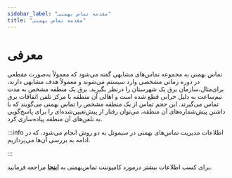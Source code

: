 ```yaml
---
sidebar_label: "مقدمه تماس بهمنی"
title: "مقدمه تماس بهمنی"
---
```


# معرفی
تماس بهمنی به مجموعه تماس‌‌های مشابهی گفته می‌‌شود که معمولاً به‌‌صورت مقطعی در دوره زمانی مشخصی وارد سیستم می‌‌شوند و معمولاً هدف مشابهی دارند، برای‌مثال،سازمان برق یک شهرستان را درنظر بگیرید. برق یک منطقه مشخص به مدت نیم‌‌ساعت به دلیل خرابی قطع شده است و اهالی آن منطقه با مرکز تلفن اتفاقات برق تماس می‌گیرند. این حجم تماس از یک منطقه مشخص را تماس بهمنی می‌‌گویند که با داشتن پیش‌شماره‌‌های آن منطقه، می‌‌توان رفتار از پیش‌تعیین‌‌شده‌ای را برای پاسخ‌‌گویی به تلفن‌‌های آن منطقه پیاده‌سازی کرد.

:::info اطلاعات
مدیریت تماس‌‌های بهمنی در سیموتل به دو روش انجام می‌‌شود، که در ادامه به بررسی آن‌ها می‌پردازیم.

:::

برای کسب اطلاعات بیشتر درمورد کامپوننت تماس‌بهمنی به **[اینجا](/pbx/pbx-menu/dialplan/components/spit_detection)** مراجعه فرمایید.